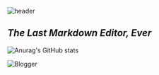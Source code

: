 ![header](https://KimYoungMin.vercel.app/api?type=wave&color=auto&height=300&section=header&text=capsule%20render&fontSize=90)

## _The Last Markdown Editor, Ever_

![Anurag's GitHub stats](https://github-readme-stats.vercel.app/api?username=kimyoungmin101&&show_icons=true&theme=gruvbox)


![Blogger](https://img.shields.io/badge/Blogger-FF5722?style=for-the-badge&logo=blogger&logoColor=white)
